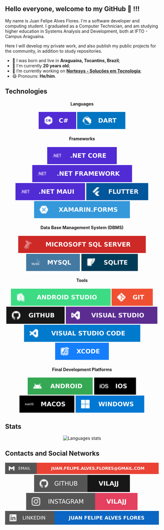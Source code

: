 ## Hello everyone, welcome to my GitHub 👋 !!!

My name is Juan Felipe Alves Flores. I'm a software developer and computing student. I graduated as a Computer Technician, and am studying higher education in Systems Analysis and Development, both at IFTO - Campus Araguaína.

Here I will develop my private work, and also publish my public projects for the community, in addition to study repositories.

- 🌆 I was born and live in **Araguaína, Tocantins, Brazil**;
- 🎂 I'm currently **20 years old**;
- 🔭 I’m currently working on **[Nortesys - Soluções em Tecnologia](https://nortesys.com.br/)**;
- 😄 Pronouns: **He/him**.

## Technologies

<h4 align="center">Languages</h4>

<div align="center">
  <img src="https://github.com/vilaJJ/vilaJJ/blob/793211b475571ee006b3c227a2d6b52fa629f49d/README/Languages/csharp.svg" alt="C#"> 
  <img src="https://github.com/vilaJJ/vilaJJ/blob/095dc41ca998b6e350cbe4c125c096e45f85b1ba/README/Languages/dart.svg" alt="Dart"> 
</div>

<h4 align="center">Frameworks</h4>

<div align="center">
  <img src="https://github.com/vilaJJ/vilaJJ/blob/8ac4471c6d5207c18d004810836f5cd4cb6da836/README/Frameworks/dotnet_core.svg" alt=".NET Core"> 
  <img src="https://github.com/vilaJJ/vilaJJ/blob/8ac4471c6d5207c18d004810836f5cd4cb6da836/README/Frameworks/dotnet_framework.svg" alt=".NET Framework">
  <img src="https://github.com/vilaJJ/vilaJJ/blob/8ac4471c6d5207c18d004810836f5cd4cb6da836/README/Frameworks/dotnet_maui.svg" alt=".NET MAUI">
  <img src="https://github.com/vilaJJ/vilaJJ/blob/8ac4471c6d5207c18d004810836f5cd4cb6da836/README/Frameworks/flutter.svg" alt="Flutter">
  <img src="https://github.com/vilaJJ/vilaJJ/blob/8ac4471c6d5207c18d004810836f5cd4cb6da836/README/Frameworks/xamarin_forms.svg" alt="Xamarin.Forms">
</div>

<h4 align="center">Data Base Management System (DBMS)</h4>

<div align="center">
  <img src="https://github.com/vilaJJ/vilaJJ/blob/266b0c9458aad9739876a06a4c834a983542007b/README/DBMS/sql_server.svg" alt="Microsoft SQL Server"> 
  <img src="https://github.com/vilaJJ/vilaJJ/blob/266b0c9458aad9739876a06a4c834a983542007b/README/DBMS/mysql.svg" alt="MySQL">
  <img src="https://github.com/vilaJJ/vilaJJ/blob/266b0c9458aad9739876a06a4c834a983542007b/README/DBMS/sqlite.svg" alt="SQLite">
</div>

<h4 align="center">Tools</h4>

<div align="center">
  <img src="https://github.com/vilaJJ/vilaJJ/blob/a817124f2785b7b3d6ba52cd66227d0ab0006a6e/README/Tools/android_studio.svg" alt="Android Studio"> 
  <img src="https://github.com/vilaJJ/vilaJJ/blob/d2baf444d6a8cd1e5b2ee26d9fa724beb9d24f1f/README/Tools/git.svg" alt="Git"> 
  <img src="https://github.com/vilaJJ/vilaJJ/blob/d2baf444d6a8cd1e5b2ee26d9fa724beb9d24f1f/README/Tools/github.svg" alt="GitHub"> 
  <img src="https://github.com/vilaJJ/vilaJJ/blob/a817124f2785b7b3d6ba52cd66227d0ab0006a6e/README/Tools/visual_studio.svg" alt="Visual Studio"> 
  <img src="https://github.com/vilaJJ/vilaJJ/blob/a817124f2785b7b3d6ba52cd66227d0ab0006a6e/README/Tools/visual_studio_code.svg" alt="Visual Studio Code"> 
  <img src="https://github.com/vilaJJ/vilaJJ/blob/a817124f2785b7b3d6ba52cd66227d0ab0006a6e/README/Tools/xcode.svg" alt="XCode"> 
</div>

<h4 align="center">Final Development Platforms</h4>

<div align="center">
  <img src="https://github.com/vilaJJ/vilaJJ/blob/11fef597560534e9e169c1e4b826d1c7d430a7d0/README/FinalDevelopmentPlatforms/android.svg" alt="Android">
  <img src="https://github.com/vilaJJ/vilaJJ/blob/11fef597560534e9e169c1e4b826d1c7d430a7d0/README/FinalDevelopmentPlatforms/ios.svg" alt="iOS">
  <img src="https://github.com/vilaJJ/vilaJJ/blob/11fef597560534e9e169c1e4b826d1c7d430a7d0/README/FinalDevelopmentPlatforms/mac_os.svg" alt="MacOS">
  <img src="https://github.com/vilaJJ/vilaJJ/blob/11fef597560534e9e169c1e4b826d1c7d430a7d0/README/FinalDevelopmentPlatforms/windows.svg" alt="Windows">
</div>

<h2>Stats</h2>
<div align="center">
  <img src="https://github-readme-stats.vercel.app/api/top-langs/?username=vilaJJ&count_private=true&show_icons=true&layout=pie&langs_count=10" alt="Languages stats">
</div>

<h2>Contacts and Social Networks</h2>

<div align="center">
  <a href="mailto:juan.felipe.alves.flores@gmail.com" target="_blank">
    <img src="https://github.com/vilaJJ/vilaJJ/blob/ca9b66aafd2a6efd5febbad6064f074cb7869b98/README/SocialNetwork/email.svg" alt="Email">
  </a>
  <a href="https://github.com/vilaJJ" target="_blank">
    <img src="https://github.com/vilaJJ/vilaJJ/blob/ca9b66aafd2a6efd5febbad6064f074cb7869b98/README/SocialNetwork/github.svg" alt="GitHub">
  </a>
  <a href="https://www.instagram.com/rjuan23" target="_blank">
    <img src="https://github.com/vilaJJ/vilaJJ/blob/ca9b66aafd2a6efd5febbad6064f074cb7869b98/README/SocialNetwork/instagram.svg" alt="Instagram">
  </a>
  <a href="https://www.linkedin.com/in/juan-felipe-alves-flores/" target="_blank">
    <img src="https://github.com/vilaJJ/vilaJJ/blob/ca9b66aafd2a6efd5febbad6064f074cb7869b98/README/SocialNetwork/linkedin.svg" alt="LinkedIn">
  </a>
</div>

<!--

Sample icon: https://simpleicons.org/
Static Badge: https://shields.io/badges

## Minhas estatísticas
![Top Languages](https://github-readme-stats.vercel.app/api/top-langs/?username=vilaJJ&hide=jupyter%20notebook&langs_count=20&count_private=true&show_icons=true&layout=compact) ![Anurag's GitHub stats](https://github-readme-stats.vercel.app/api?username=vilaJJ&show_icons=true)
-->
